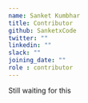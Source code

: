 ```yaml
---
name: Sanket Kumbhar
title: Contributor
github: SanketxCode
twitter: ""
linkedin: ""
slack: ""
joining_date: ""
role : contributor
---
```


Still waiting for this
